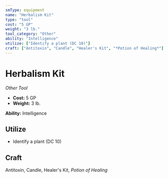 ```yaml
---
smType: equipment
name: "Herbalism Kit"
type: "tool"
cost: "5 GP"
weight: "3 lb."
tool_category: "Other"
ability: "Intelligence"
utilize: ["Identify a plant (DC 10)"]
craft: ["Antitoxin", "Candle", "Healer's Kit", "*Potion of Healing*"]
---
```


# Herbalism Kit
*Other Tool*

- **Cost:** 5 GP
- **Weight:** 3 lb.

**Ability:** Intelligence

## Utilize

- Identify a plant (DC 10)

## Craft

Antitoxin, Candle, Healer's Kit, *Potion of Healing*
